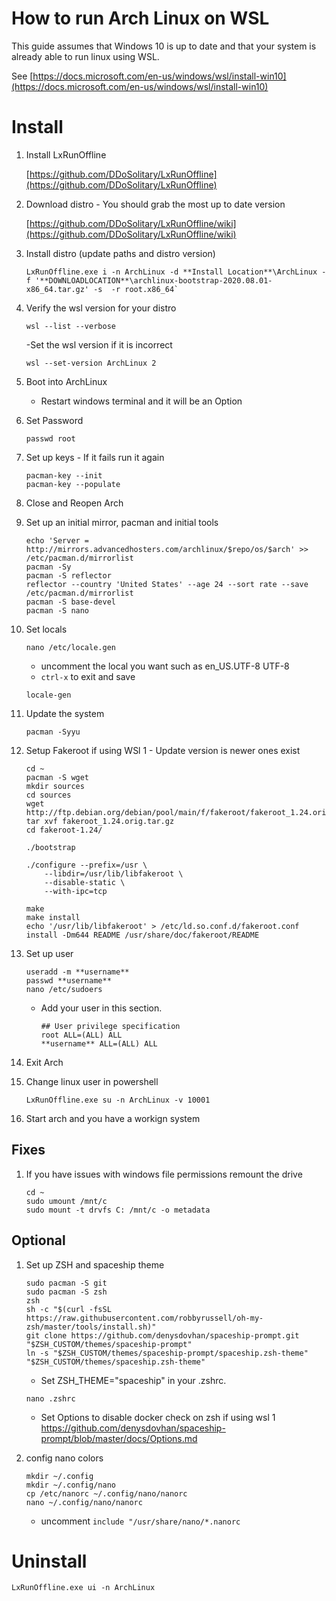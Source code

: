 # How to run Arch Linux on WSL

This guide assumes that Windows 10 is up to date and that your system is already able to run linux using WSL.

See [https://docs.microsoft.com/en-us/windows/wsl/install-win10](https://docs.microsoft.com/en-us/windows/wsl/install-win10)


# Install
1. Install LxRunOffline

	[https://github.com/DDoSolitary/LxRunOffline](https://github.com/DDoSolitary/LxRunOffline)

2. Download distro - You should grab the most up to date version

	[https://github.com/DDoSolitary/LxRunOffline/wiki](https://github.com/DDoSolitary/LxRunOffline/wiki)

3. Install distro (update paths and distro version)
	```
	LxRunOffline.exe i -n ArchLinux -d **Install Location**\ArchLinux -f '**DOWNLOADLOCATION**\archlinux-bootstrap-2020.08.01-x86_64.tar.gz' -s  -r root.x86_64`
	```

4. Verify the wsl version for your distro
	```
	wsl --list --verbose
	```
	-Set the wsl version if it is incorrect
	```
	wsl --set-version ArchLinux 2
	```

5. Boot into ArchLinux
	- Restart windows terminal and it will be an Option

6. Set Password
	```
	passwd root
	```

7. Set up keys - If it fails run it again
	```
	pacman-key --init
	pacman-key --populate
	```

8. Close and Reopen Arch

9. Set up an initial mirror, pacman and initial tools
	```
	echo 'Server = http://mirrors.advancedhosters.com/archlinux/$repo/os/$arch' >> /etc/pacman.d/mirrorlist
	pacman -Sy
	pacman -S reflector
	reflector --country 'United States' --age 24 --sort rate --save /etc/pacman.d/mirrorlist
	pacman -S base-devel
	pacman -S nano
	```

10. Set locals
	```
    nano /etc/locale.gen
	```
    - uncomment the local you want such as en_US.UTF-8 UTF-8
	- `ctrl-x` to exit and save
    ```
	locale-gen
	```

11. Update the system
	```
	pacman -Syyu
	```

12. Setup Fakeroot if using WSl 1 - Update version is newer ones exist
	```
	cd ~
	pacman -S wget
	mkdir sources
	cd sources
	wget http://ftp.debian.org/debian/pool/main/f/fakeroot/fakeroot_1.24.orig.tar.gz
	tar xvf fakeroot_1.24.orig.tar.gz
	cd fakeroot-1.24/

	./bootstrap

  	./configure --prefix=/usr \
    	--libdir=/usr/lib/libfakeroot \
    	--disable-static \
    	--with-ipc=tcp

	make
	make install
	echo '/usr/lib/libfakeroot' > /etc/ld.so.conf.d/fakeroot.conf
	install -Dm644 README /usr/share/doc/fakeroot/README
	```

13. Set up user
	```
	useradd -m **username**
    passwd **username**
	nano /etc/sudoers
	```
	- Add your user in this section.
		```
		## User privilege specification
		root ALL=(ALL) ALL
		**username** ALL=(ALL) ALL
		```

14. Exit Arch

15. Change linux user in powershell
	```
	LxRunOffline.exe su -n ArchLinux -v 10001
	```

16. Start arch and you have a workign system

## Fixes
1. If you have issues with windows file permissions remount the drive
	```
	cd ~
    sudo umount /mnt/c
    sudo mount -t drvfs C: /mnt/c -o metadata
	```

## Optional
1. Set up ZSH and spaceship theme
	```
	sudo pacman -S git
	sudo pacman -S zsh
    zsh
	sh -c "$(curl -fsSL https://raw.githubusercontent.com/robbyrussell/oh-my-zsh/master/tools/install.sh)"
	git clone https://github.com/denysdovhan/spaceship-prompt.git "$ZSH_CUSTOM/themes/spaceship-prompt"
    ln -s "$ZSH_CUSTOM/themes/spaceship-prompt/spaceship.zsh-theme" "$ZSH_CUSTOM/themes/spaceship.zsh-theme"
	```
    - Set ZSH_THEME="spaceship" in your .zshrc.
	```
	nano .zshrc
	```
	- Set Options to disable docker check on zsh if using wsl 1  https://github.com/denysdovhan/spaceship-prompt/blob/master/docs/Options.md

2. config nano colors
	```
    mkdir ~/.config
    mkdir ~/.config/nano
    cp /etc/nanorc ~/.config/nano/nanorc
    nano ~/.config/nano/nanorc
    ```
	- uncomment `include "/usr/share/nano/*.nanorc`

# Uninstall
```
LxRunOffline.exe ui -n ArchLinux
```